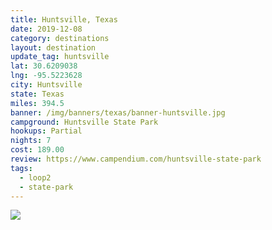 ```yaml
---
title: Huntsville, Texas
date: 2019-12-08
category: destinations
layout: destination
update_tag: huntsville
lat: 30.6209038
lng: -95.5223628
city: Huntsville
state: Texas
miles: 394.5
banner: /img/banners/texas/banner-huntsville.jpg
campground: Huntsville State Park
hookups: Partial
nights: 7
cost: 189.00
review: https://www.campendium.com/huntsville-state-park
tags:
  - loop2
  - state-park
---
```


<img src="{{ site.cdn }}/img/destinations/texas/huntsville.jpg" />
